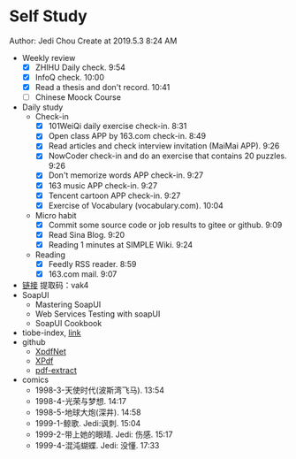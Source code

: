 # Self Study

Author: Jedi Chou
Create at 2019.5.3 8:24 AM

* Weekly review
  -[x] ZHIHU Daily check. 9:54
  -[x] InfoQ check. 10:00
  -[x] Read a thesis and don't record. 10:41
  -[ ] Chinese Moock Course

* Daily study
  * Check-in
    -[x] 101WeiQi daily exercise check-in. 8:31
    -[x] Open class APP by 163.com check-in. 8:49
    -[x] Read articles and check interview invitation (MaiMai APP). 9:26
    -[x] NowCoder check-in and do an exercise that contains 20 puzzles. 9:26
    -[x] Don't memorize words APP check-in. 9:27
    -[x] 163 music APP check-in. 9:27
    -[x] Tencent cartoon APP check-in. 9:27
    -[x] Exercise of Vocabulary (vocabulary.com). 10:04

  * Micro habit
    -[x] Commit some source code or job results to gitee or github. 9:09
    -[x] Read Sina Blog. 9:20
    -[x] Reading 1 minutes at SIMPLE Wiki. 9:24

  * Reading
    -[x] Feedly RSS reader. 8:59
    -[x] 163.com mail. 9:07

* [链接](https://pan.baidu.com/s/1dGwXxtdKmMXt-d6Bx8NQCw) 提取码：vak4
* SoapUI
  * Mastering SoapUI
  * Web Services Testing with soapUI
  * SoapUI Cookbook
* tiobe-index, [link](https://www.tiobe.com/tiobe-index/)
* github
  * [XpdfNet](https://github.com/gqy117/XpdfNet)
  * [XPdf](https://github.com/fzani/xpdf)
  * [pdf-extract](https://github.com/poulfoged/pdf-extract)
* comics
  * 1998-3-天使时代(波斯湾飞马). 13:54
  * 1998-4-光荣与梦想. 14:17
  * 1998-5-地球大炮(深井). 14:58
  * 1999-1-鲸歌. Jedi:讽刺. 15:04
  * 1999-2-带上她的眼晴. Jedi: 伤感. 15:17
  * 1999-4-混沌蝴蝶. Jedi: 没懂. 17:33
